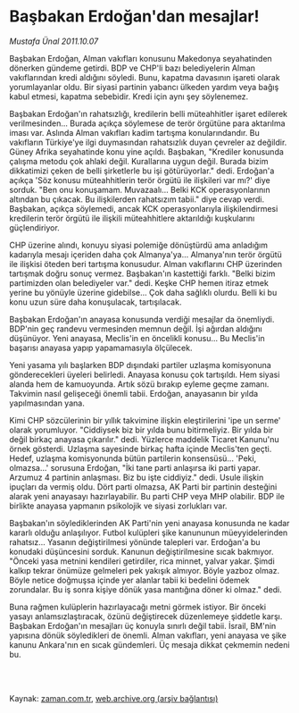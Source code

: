 # Başbakan Erdoğan'dan mesajlar!

*Mustafa Ünal 2011.10.07*

<td class="columnist-detail">
<p>Başbakan Erdoğan, Alman vakıfları konusunu Makedonya seyahatinden dönerken gündeme getirdi. BDP ve CHP'li bazı belediyelerin Alman vakıflarından kredi aldığını söyledi. Bunu, kapatma davasının işareti olarak yorumlayanlar oldu. Bir siyasi partinin yabancı ülkeden yardım veya bağış kabul etmesi, kapatma sebebidir. Kredi için aynı şey söylenemez.</p>
<p>
<div id="haberMetinDiv">
<p>Başbakan Erdoğan'ın rahatsızlığı, kredilerin belli müteahhitler işaret edilerek verilmesinden... Burada açıkça söylemese de terör örgütüne para aktarılma iması var. Aslında Alman vakıfları kadim tartışma konularındandır. Bu vakıfların Türkiye'ye ilgi duymasından rahatsızlık duyan çevreler az değildir. Güney Afrika seyahatinde konu yine açıldı. Başbakan, "Krediler konusunda çalışma metodu çok ahlaki değil. Kurallarına uygun değil. Burada bizim dikkatimizi çeken de belli şirketlerle bu işi götürüyorlar." dedi. Erdoğan'a açıkça 'Söz konusu müteahhitlerin terör örgütü ile ilişkileri var mı?' diye sorduk. "Ben onu konuşamam. Muvazaalı... Belki KCK operasyonlarının altından bu çıkacak. Bu ilişkilerden rahatsızım tabii." diye cevap verdi. Başbakan, açıkça söylemedi, ancak KCK operasyonlarıyla ilişkilendirmesi kredilerin terör örgütü ile ilişkili müteahhitlere aktarıldığı kuşkularını güçlendiriyor.
<p>CHP üzerine alındı, konuyu siyasi polemiğe dönüştürdü ama anladığım kadarıyla mesajı içeriden daha çok Almanya'ya... Almanya'nın terör örgütü ile ilişkisi öteden beri tartışma konusudur. Alman vakıflarını CHP üzerinden tartışmak doğru sonuç vermez. Başbakan'ın kastettiği farklı. "Belki bizim partimizden olan belediyeler var." dedi. Keşke CHP hemen itiraz etmek yerine bu yönüyle üzerine gidebilse... Çok daha sağlıklı olurdu. Belli ki bu konu uzun süre daha konuşulacak, tartışılacak.
<p>Başbakan Erdoğan'ın anayasa konusunda verdiği mesajlar da önemliydi. BDP'nin geç randevu vermesinden memnun değil. İşi ağırdan aldığını düşünüyor. Yeni anayasa, Meclis'in en öncelikli konusu... Bu Meclis'in başarısı anayasa yapıp yapamamasıyla ölçülecek.
<p>Yeni yasama yılı başlarken BDP dışındaki partiler uzlaşma komisyonuna gönderecekleri üyeleri belirledi. Anayasa konusu çok tartışıldı. Hem siyasi alanda hem de kamuoyunda. Artık sözü bırakıp eyleme geçme zamanı. Takvimin nasıl gelişeceği önemli tabii. Erdoğan, anayasanın bir yılda yapılmasından yana.
<p> Kimi CHP sözcülerinin bir yıllık takvimine ilişkin eleştirilerini 'ipe un serme' olarak yorumluyor. "Ciddiysek biz bir yılda bunu bitirmeliyiz. Bir yılda bir değil birkaç anayasa çıkarılır." dedi. Yüzlerce maddelik Ticaret Kanunu'nu örnek gösterdi. Uzlaşma sayesinde birkaç hafta içinde Meclis'ten geçti. Hedef, uzlaşma komisyonunda bütün partilerin konsensüsü... 'Peki, olmazsa...' sorusuna Erdoğan, "İki tane parti anlaşırsa iki parti yapar. Arzumuz 4 partinin anlaşması. Biz bu işte ciddiyiz." dedi. Usule ilişkin ipuçları da vermiş oldu. Dört parti olmazsa, AK Parti bir partinin desteğini alarak yeni anayasayı hazırlayabilir. Bu parti CHP veya MHP olabilir. BDP ile birlikte anayasa yapmanın psikolojik ve siyasi zorlukları var.
<p>Başbakan'ın söylediklerinden AK Parti'nin yeni anayasa konusunda ne kadar kararlı olduğu anlaşılıyor. Futbol kulüpleri şike kanununun müeyyidelerinden rahatsız... Yasanın değiştirilmesi yönünde talepleri var. Erdoğan'a bu konudaki düşüncesini sorduk. Kanunun değiştirilmesine sıcak bakmıyor. "Önceki yasa metnini kendileri getirdiler, rica minnet, yalvar yakar. Şimdi kalkıp tekrar önümüze gelmeleri pek yakışık almıyor. Böyle yazboz olmaz. Böyle netice doğmuşsa içinde yer alanlar tabii ki bedelini ödemek zorundalar. Bu iş sonra kişiye dönük yasa mantığına döner ki olmaz." dedi.
<p>Buna rağmen kulüplerin hazırlayacağı metni görmek istiyor. Bir önceki yasayı anlamsızlaştıracak, özünü değiştirecek düzenlemeye şiddetle karşı. Başbakan Erdoğan'ın mesajları üç konuyla sınırlı değil tabii. İsrail, BM'nin yapısına dönük söyledikleri de önemli. Alman vakıfları, yeni anayasa ve şike kanunu Ankara'nın en sıcak gündemleri. Üç mesaja dikkat çekmemin nedeni bu.</p></p></p></p></p></p></p></div>
</p>


<p><br>
		 </br></p></td>

Kaynak: [zaman.com.tr](http://zaman.com.tr/yazar.do?yazino=1187755), [web.archive.org (arşiv bağlantısı)](http://web.archive.org/web/20111227025938/http://www.zaman.com.tr:80/yazar.do?yazino=1187755)
